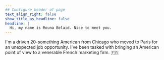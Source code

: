 ```yaml
---
## Configure header of page
text_align_right: false
show_title_as_headline: false
headline: |
  Hi, my name is Mouna Belaid. Nice to meet you.
---
```


<!-- this is a subheadline -->
I'm a driven 20-something American from Chicago who moved to Paris for an unexpected job opportunity. I've been tasked with bringing an American point of view to a venerable French marketing firm. :fr:

